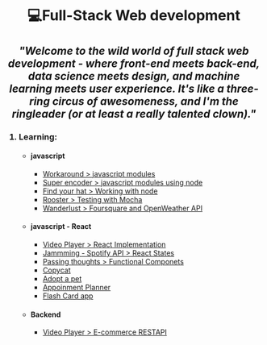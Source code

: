 <h1 align="center">💻Full-Stack  Web development</h1>

<h2 align='center'><em>"Welcome to the wild world of full stack web development - where front-end meets back-end, data science meets design, and machine learning meets user experience. It's like a three-ring circus of awesomeness, and I'm the ringleader (or at least a really talented clown)."</em></h2>


<ol>
  <h3><li>Learning:</li></h3>
  <ul>
    <li><h4>javascript</h4>
      <ul>
        <li><a href='https://github.com/cavs1010/workaround'>Workaround > javascript modules</a></li>
        <li><a href='https://github.com/cavs1010/messagemixer'>Super encoder > javascript modules using node</a></li>
        <li><a href='https://github.com/cavs1010/find-your-hat-starting'>Find your hat > Working with node</a></li>
        <li><a href='https://github.com/cavs1010/rooster'>Rooster > Testing with Mocha</a></li>
        <li><a href='https://github.com/cavs1010/wanderlust'>Wanderlust > Foursquare and OpenWeather API</a></li>
      </ul>
    </li>
    <li><h4>javascript - React</h4>
      <ul>
        <li><a href='https://github.com/cavs1010/video_player'>Video Player > React Implementation</a></li>
        <li><a href='https://github.com/cavs1010/jammming'>Jammming - Spotify API > React States</a></li>
        <li><a href='https://github.com/cavs1010/passing_thoughts'>Passing thoughts > Functional Componets</a></li>
        <li><a href='https://github.com/cavs1010/copycat'>Copycat</a></li>
        <li><a href='https://github.com/cavs1010/04_Routing/tree/master/adopt-a-pet-starter'>Adopt a pet</a></li>
        <li><a href='https://github.com/cavs1010/05_Appoinment_Planner'>Appoinment Planner</a></li>
        <li><a href='https://github.com/cavs1010/06_flash_cards'>Flash Card app</a></li>
      </ul>
       <li><h4>Backend</h4>
      <ul>
        <li><a href='https://github.com/cavs1010/video_player'>Video Player > E-commerce RESTAPI</a></li>
      </ul>
  </ul>
</ol>
